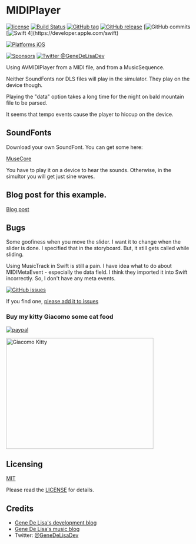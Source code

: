 # MIDIPlayer

[![license](https://img.shields.io/github/license/mashape/apistatus.svg)](https://en.wikipedia.org/wiki/MIT_License)
[![Build Status](https://travis-ci.org/genedelisa/MIDIPlayer.svg)](https://travis-ci.org/genedelisa/MIDIPlayer)
[![GitHub tag](https://img.shields.io/github/tag/genedelisa/MIDIPlayer.svg)](https://github.com/genedelisa/MIDIPlayer/)
[![GitHub release](https://img.shields.io/github/release/genedelisa/MIDIPlayer.svg)](https://github.com/genedelisa/MIDIPlayer/)
[![GitHub commits](https://img.shields.io/github/commits-since/genedelisa/MIDIPlayer/2.0.0.svg)
[![Swift 4](https://img.shields.io/badge/swift4-compatible-4BC51D.svg?style=flat")](https://developer.apple.com/swift)


[![Platforms iOS](https://img.shields.io/badge/Platforms-iOS-lightgray.svg?style=flat)](https://swift.org/)

[![Sponsors](https://img.shields.io/badge/Sponsors-Rockhopper%20Technologies-orange.svg?style=flat)](http://www.rockhoppertech.com/)
[![Twitter @GeneDeLisaDev](https://img.shields.io/twitter/follow/GeneDeLisaDev.svg?style=social)](https://twitter.com/GeneDeLisaDev)



Using AVMIDIPlayer from a MIDI file, and from a MusicSequence.

Neither SoundFonts nor DLS files will play in the simulator. They play on the device though.

Playing the "data" option takes a long time for the night on bald mountain file to be parsed.

It seems that tempo events cause the player to hiccup on the device.

## SoundFonts

Download your own SoundFont. You can get some here:

[MuseCore](http://musescore.org/en/handbook/soundfont)

You have to play it on a device to hear the sounds. Otherwise, in the simultor you will get just sine waves.

## Blog post for this example.

[Blog post](http://www.rockhoppertech.com/blog/swift-and-avmidiplayer)



## Bugs

Some goofiness when you move the slider. I want it to change when the slider is done.
I specified that in the storyboard. But, it still gets called while sliding.

Using MusicTrack in Swift is still a pain. I have idea what to do about MIDIMetaEvent - especially the data field. I think they imported it into Swift incorrectly. So, I don't have any meta events.

[![GitHub issues](https://img.shields.io/github/issues/genedelisa/MIDIPlayer.svg)](https://github.com/genedelisa/MIDIPlayer/issues)

If you find one, [please add it to issues](https://github.com/genedelisa/MIDIPlayer/issues)


### Buy my kitty Giacomo some cat food

[![paypal](https://www.paypalobjects.com/en_US/i/btn/btn_donate_SM.gif)](https://www.paypal.com/cgi-bin/webscr?cmd=_donations&business=F5KE9Z29MH8YQ&bnP-DonationsBF:btn_donate_SM.gif:NonHosted)

<img src="http://www.rockhoppertech.com/blog/wp-content/uploads/2016/07/momocoding-1024.png" alt="Giacomo Kitty" width="400" height="300">

## Licensing

[MIT](https://en.wikipedia.org/wiki/MIT_License)

Please read the [LICENSE](LICENSE) for details.

## Credits

*    [Gene De Lisa's development blog](http://rockhoppertech.com/blog/)
*    [Gene De Lisa's music blog](http://genedelisa.com/)
*   Twitter: [@GeneDeLisaDev](http://twitter.com/genedelisadev)


